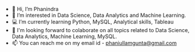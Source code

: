 - :wave: Hi, I’m Phanindra
- :eyes: I’m interested in Data Science, Data Analytics and Machine Learning.
- :computer:	 I’m currently learning Python, MySQL, Analytical skills, Tableau
- :handshake:	 I'm looking forward to colaborate on all topics related to Data Science, Data Analytics, Machine Learning, MySQL.
- :mailbox:	 You can reach me on my email id - phaniullamgunta@gmail.com
